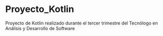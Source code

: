 # Proyecto_Kotlin
Proyecto de Kotlin realizado durante el tercer trimestre del Tecnólogo en Análisis y Desarrollo de Software
